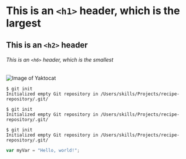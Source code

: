 # This is an `<h1>` header, which is the largest

## This is an `<h2>` header

###### This is an `<h6>` header, which is the smallest

![Image of Yaktocat](https://octodex.github.com/images/yaktocat.png)

```
$ git init
Initialized empty Git repository in /Users/skills/Projects/recipe-repository/.git/
```

```
$ git init
Initialized empty Git repository in /Users/skills/Projects/recipe-repository/.git/
```

```
$ git init
Initialized empty Git repository in /Users/skills/Projects/recipe-repository/.git/
```

``` javascript
var myVar = "Hello, world!";
```

